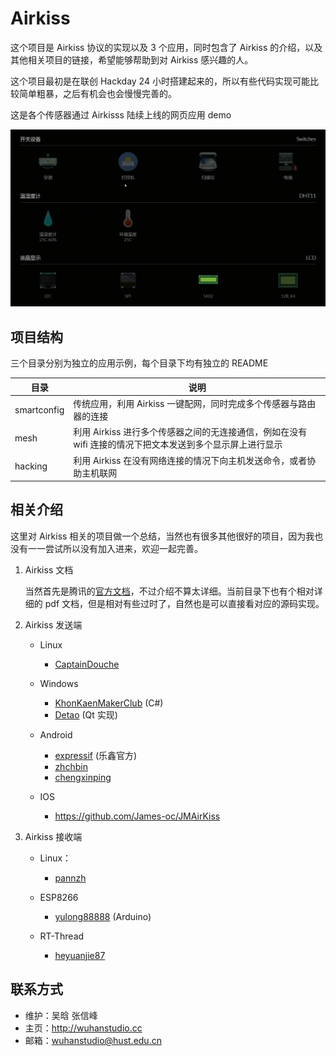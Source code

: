 # Airkiss

这个项目是 Airkiss 协议的实现以及 3 个应用，同时包含了 Airkiss 的介绍，以及其他相关项目的链接，希望能够帮助到对 Airkiss 感兴趣的人。

这个项目最初是在联创 Hackday 24 小时搭建起来的，所以有些代码实现可能比较简单粗暴，之后有机会也会慢慢完善的。

这是各个传感器通过 Airkisss 陆续上线的网页应用 demo

![demo](./demo.gif)


## 项目结构

三个目录分别为独立的应用示例，每个目录下均有独立的 README

| 目录        | 说明                                                         |
| ----------- | ------------------------------------------------------------ |
| smartconfig | 传统应用，利用 Airkiss 一键配网，同时完成多个传感器与路由器的连接 |
| mesh        | 利用 Airkiss 进行多个传感器之间的无连接通信，例如在没有 wifi 连接的情况下把文本发送到多个显示屏上进行显示 |
| hacking     | 利用 Airkiss 在没有网络连接的情况下向主机发送命令，或者协助主机联网 |


## 相关介绍

这里对 Airkiss 相关的项目做一个总结，当然也有很多其他很好的项目，因为我也没有一一尝试所以没有加入进来，欢迎一起完善。

1. Airkiss 文档

   当然首先是腾讯的[官方文档](https://iot.weixin.qq.com/wiki/document-7_1.html)，不过介绍不算太详细。当前目录下也有个相对详细的 pdf 文档，但是相对有些过时了，自然也是可以直接看对应的源码实现。

2. Airkiss 发送端

   - Linux
     
     - [CaptainDouche](https://github.com/CaptainDouche/esp_smartcfg_linux) 
     
   - Windows
     
     - [KhonKaenMakerClub](https://github.com/KhonKaenMakerClub/.NetSmartConfig) (C#)
     - [Detao](https://github.com/Detao/AirKiss) (Qt  实现)
     
   - Android
     
     - [expressif](https://github.com/EspressifApp/EspRelease) (乐鑫官方)
     - [zhchbin](https://github.com/zhchbin/WeChatAirKiss)
     - [chengxinping](https://github.com/chengxinping/AirKissDemo)
     
   - IOS

     - https://github.com/James-oc/JMAirKiss

3. Airkiss 接收端

   - Linux：

     - [pannzh](https://github.com/pannzh/Airkiss)

   - ESP8266

     - [yulong88888](https://github.com/yulong88888/Arduino_ESP8266_WeChat_AirkissAndNFF) (Arduino)

   - RT-Thread

     - [heyuanjie87](http://packages.rt-thread.org/itemDetail.html?package=airkissOpen)


##  联系方式

- 维护：吴晗 张信峰
- 主页：<http://wuhanstudio.cc>
- 邮箱：[wuhanstudio@hust.edu.cn](mailto:wuhanstudio@hust.edu.cn)
